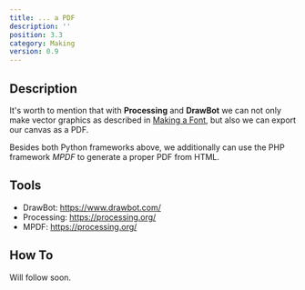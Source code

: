 ```yaml
---
title: ... a PDF
description: ''
position: 3.3
category: Making
version: 0.9
---
```

## Description

It's worth to mention that with **Processing** and **DrawBot** we can not only make vector graphics as described in [Making a Font](/making/a-font), but also we can export our canvas as a PDF.

Besides both Python frameworks above, we additionally can use the PHP framework *MPDF* to generate a proper PDF from HTML.

## Tools

- DrawBot: https://www.drawbot.com/
- Processing: https://processing.org/
- MPDF: https://processing.org/

## How To

Will follow soon.
